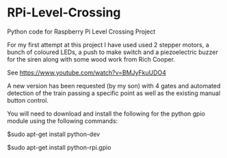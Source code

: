 RPi-Level-Crossing
==================

Python code for Raspberry Pi Level Crossing Project

For my first attempt at this project I have used used 2 stepper motors, a bunch of coloured LEDs, a push to make switch
and a piezoelectric buzzer for the siren along with some wood work from Rich Cooper.

See https://www.youtube.com/watch?v=BMJyFkuUDO4

A new version has been requested (by my son) with 4 gates and automated detection of the train passing a specific point
as well as the existing manual button control.

You will need to download and install the following for the python gpio module using the following commands:

$sudo apt-get install python-dev

$sudo apt-get install python-rpi.gpio


